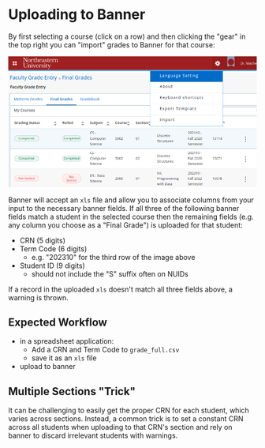 # Uploading to Banner

By first selecting a course (click on a row) and then clicking the "gear" in the top right you can "import" grades to Banner for that course:

<img src="banner.png" width=800>

Banner will accept an `xls` file and allow you to associate columns from your input to the necessary banner fields.  If all three of the following banner fields match a student in the selected course then the remaining fields (e.g. any column you choose as a "Final Grade") is uploaded for that student:
- CRN (5 digits)
- Term Code (6 digits)
  - e.g. "202310" for the third row of the image above
- Student ID (9 digits)
  - should not include the "S" suffix often on NUIDs

If a record in the uploaded `xls` doesn't match all three fields above, a warning is thrown.

## Expected Workflow
- in a spreadsheet application:
  - Add a CRN and Term Code to `grade_full.csv`
  - save it as an `xls` file
- upload to banner

## Multiple Sections "Trick"
It can be challenging to easily get the proper CRN for each student, which varies across sections.
Instead, a common trick is to set a constant CRN across all students when uploading to that CRN's section and rely on banner to discard irrelevant students with warnings.
